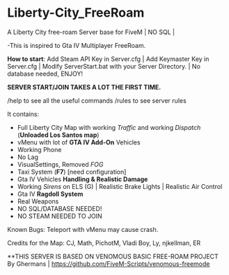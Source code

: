 # Liberty-City_FreeRoam
A Liberty City free-roam Server base for FiveM | NO SQL |

-This is inspired to Gta IV Multiplayer FreeRoam.

**How to start**:
 Add Steam API Key in Server.cfg | 
 Add Keymaster Key in Server.cfg | 
 Modify ServerStart.bat with your Server Directory. | 
 No database needed, ENJOY!

**SERVER START/JOIN TAKES A LOT THE FIRST TIME.**

/help to see all the useful commands
/rules to see server rules

It contains:
- Full Liberty City Map with working *Traffic* and working *Dispatch* (**Unloaded Los Santos map**)
- vMenu with lot of **GTA IV Add-On** Vehicles
- Working Phone
- No Lag
- VisualSettings, Removed *FOG*
- Taxi System (**F7**) [need configuration]
- Gta IV Vehicles **Handling & Realistic Damage**
- Working *Sirens* on ELS (G) | Realistic Brake Lights | Realistic Air Control
- Gta IV **Ragdoll System**
- Real Weapons
- NO SQL/DATABASE NEEDED!
- NO STEAM NEEDED TO JOIN

Known Bugs: Teleport with vMenu may cause crash.


Credits for the Map: CJ, Math, PichotM, Vladi Boy, Ly, njkellman, ER


**THIS SERVER IS BASED ON VENOMOUS BASIC FREE-ROAM PROJECT By Ghermans | https://github.com/FiveM-Scripts/venomous-freemode
